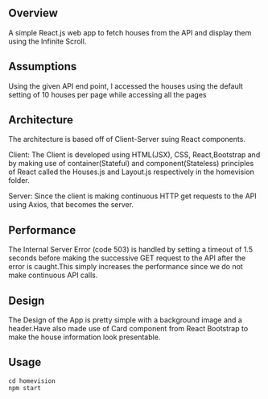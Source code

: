 ## Overview
A simple React.js web app to fetch houses from the API and display them using the Infinite Scroll.

## Assumptions
Using the given API end point, I accessed the houses using the default setting of 10 houses per page while accessing all the pages

## Architecture
The architecture is based off of Client-Server suing React components.

Client: The Client is developed using HTML(JSX), CSS, React,Bootstrap and by making use of container(Stateful) and component(Stateless) principles of React called the Houses.js and Layout.js respectively in the homevision folder.

Server: Since the client is making continuous HTTP get requests to the API using Axios, that becomes the server.

## Performance
The Internal Server Error (code 503) is handled by setting a timeout of 1.5 seconds before making the successive GET request to the API after the error is caught.This simply increases the performance since we do not make continuous API calls.

## Design
The Design of the App is pretty simple with a background image and a header.Have also made use of Card component from React Bootstrap to make the house information look presentable.

## Usage
```
cd homevision
npm start
```
